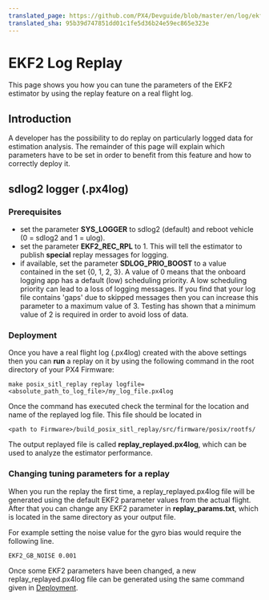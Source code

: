 ```yaml
---
translated_page: https://github.com/PX4/Devguide/blob/master/en/log/ekf2_log_replay.md
translated_sha: 95b39d747851dd01c1fe5d36b24e59ec865e323e
---
```


# EKF2 Log Replay

This page shows you how you can tune the parameters of the EKF2 estimator by using the replay feature on a real flight log.

## Introduction
A developer has the possibility to do replay on particularly logged data for estimation analysis. The remainder of this page will explain which parameters have to be set in order to benefit from this feature and how to correctly deploy it.

## sdlog2 logger (.px4log)

### Prerequisites

* set the parameter **SYS_LOGGER** to sdlog2 (default) and reboot vehicle (0 = sdlog2 and 1 = ulog).
* set the parameter **EKF2\_REC\_RPL** to 1. This will tell the estimator to publish **special** replay messages for logging. 
* if available, set the parameter **SDLOG\_PRIO\_BOOST** to a value contained in the set {0, 1, 2, 3}. A value of 0 means that the onboard logging app has a default \(low\) scheduling priority. A low scheduling priority can lead to a loss of logging messages. If you find that your log file contains 'gaps' due to skipped messages then you can increase this parameter to a maximum value of 3. Testing has shown that a minimum value of 2 is required in order to avoid loss of data.

### Deployment

Once you have a real flight log (.px4log) created with the above settings then you can **run** a replay on it by using the following command in the root directory of your PX4 Firmware:

```
make posix_sitl_replay replay logfile=<absolute_path_to_log_file>/my_log_file.px4log
```
Once the command has executed check the terminal for the location and name of the replayed log file. 
This file should be located in
```
<path to Firmware>/build_posix_sitl_replay/src/firmware/posix/rootfs/
```
The output replayed file is called **replay_replayed.px4log**, which can be used to analyze the estimator performance. 


### Changing tuning parameters for a replay
When you run the replay the first time, a replay_replayed.px4log file will be generated using the default EKF2 parameter values from the actual flight. 
After that you can change any EKF2 parameter in **replay\_params.txt**, which is located in the same directory as your output file.

For example setting the noise value for the gyro bias would require the following line.

```
EKF2_GB_NOISE 0.001
```
Once some EKF2 parameters have been changed, a new replay_replayed.px4log file can be generated using the same command given in [Deployment](deployment).


